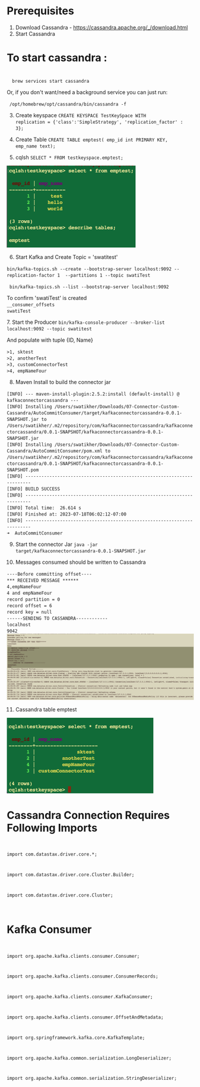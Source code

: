 # Prerequisites

1. Download Cassandra - https://cassandra.apache.org/_/download.html
2. Start Cassandra

# To start cassandra :
<code>
  brew services start cassandra
</code>
<p></p>
<p> Or, if you don't want/need a background service you can just run: </p>
<code> /opt/homebrew/opt/cassandra/bin/cassandra -f  </code>

3. Create keyspace
<code>CREATE KEYSPACE TestKeySpace WITH replication = {'class':'SimpleStrategy', 'replication_factor' : 3};</code>

4. Create Table
<code>CREATE TABLE emptest( emp_id int PRIMARY KEY, emp_name text);</code>

5. cqlsh
<code>SELECT * FROM testkeyspace.emptest;</code>

<img title="Apache Cassandra" alt="CQLSH" src="/images/2023-07-18-cqlsh.png">

6. Start Kafka and Create Topic = 'swatitest'
<p>
<code>bin/kafka-topics.sh --create --bootstrap-server localhost:9092 --replication-factor 1  --partitions 1 --topic swatiTest </code></p>
<p>
<code> bin/kafka-topics.sh --list --bootstrap-server localhost:9092 </code>
</p>
To confirm 'swatiTest' is created
<code>
__consumer_offsets
swatiTest
</code>
<p></p>
7. Start the Producer
<code>bin/kafka-console-producer --broker-list localhost:9092 --topic swatitest </code>

<p>And populate with tuple {ID, Name}</p>
<code>>1, sktest
>2, anotherTest
>3, customConnectorTest
>4, empNameFour</code>
<p></p>

8. Maven Install to build the connector jar
<p></p>
<code>[INFO] --- maven-install-plugin:2.5.2:install (default-install) @ kafkaconnectorcassandra ---
[INFO] Installing /Users/swatikher/Downloads/07-Connector-Custom-Cassandra/AutoCommitConsumer/target/kafkaconnectorcassandra-0.0.1-SNAPSHOT.jar to /Users/swatikher/.m2/repository/com/kafkaconnectorcassandra/kafkaconnectorcassandra/0.0.1-SNAPSHOT/kafkaconnectorcassandra-0.0.1-SNAPSHOT.jar
[INFO] Installing /Users/swatikher/Downloads/07-Connector-Custom-Cassandra/AutoCommitConsumer/pom.xml to /Users/swatikher/.m2/repository/com/kafkaconnectorcassandra/kafkaconnectorcassandra/0.0.1-SNAPSHOT/kafkaconnectorcassandra-0.0.1-SNAPSHOT.pom
[INFO] ------------------------------------------------------------------------
[INFO] BUILD SUCCESS
[INFO] ------------------------------------------------------------------------
[INFO] Total time:  26.614 s
[INFO] Finished at: 2023-07-18T06:02:12-07:00
[INFO] ------------------------------------------------------------------------
➜  AutoCommitConsumer 
</code>

<p></p>

9. Start the connector Jar
<code>java -jar target/kafkaconnectorcassandra-0.0.1-SNAPSHOT.jar</code>
<p></p>

10. Messages consumed should be written to Cassandra
<p></p>
<code>----Before committing offset----
*** RECEIVED MESSAGE ****** 
4,empNameFour
4 and empNameFour
record partition = 0
record offset = 6
record key = null
------SENDING TO CASSANDRA------------
localhost
9042
</code>

<img title="Connector Start" alt="Listener" src="/images/2023-07-18-Kafka-Connector-Listening.png">
<p></p>

11. Cassandra table emptest

<img title="Update To Cassandra" alt="Cassandra" src="/images/2023-07-18-New-Messages-From-kafka.png">

<p></p>


# Cassandra Connection Requires Following Imports
<code>
<p>import com.datastax.driver.core.*;</p>
<p>import com.datastax.driver.core.Cluster.Builder;</p>
<p>import com.datastax.driver.core.Cluster;</p>
</code>

# Kafka Consumer 
<code>
<p>import org.apache.kafka.clients.consumer.Consumer;</p>
<p>import org.apache.kafka.clients.consumer.ConsumerRecords;</p>
<p>import org.apache.kafka.clients.consumer.KafkaConsumer;</p>
<p>import org.apache.kafka.clients.consumer.OffsetAndMetadata;</p>
<p>import org.springframework.kafka.core.KafkaTemplate;</p>
<p>import org.apache.kafka.common.serialization.LongDeserializer;</p>
<p>import org.apache.kafka.common.serialization.StringDeserializer;</p>
</code>
